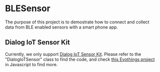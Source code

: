 # BLESensor
The purpose of this project is to demostrate how to connect and collect data from BLE enabled sensors with a smart phone app.

## Dialog IoT Sensor Kit
Currently, we only support [Dialog IoT Sensor Kit](http://www.dialog-semiconductor.com/iotsensor). Please refer to the "DialogIoTSensor" class to find the code, and check [this Evothings project](https://evothings.com/dialog-iot-sensor-starter-guide/) in Javascript to find more.
